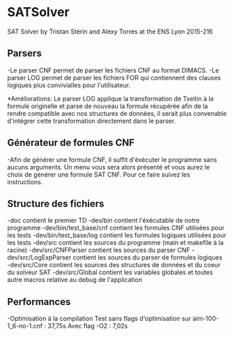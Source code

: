 # SATSolver
SAT Solver by Tristan Stérin and Alexy Torres at the ENS Lyon 2015-216

## Parsers
-Le parser CNF permet de parser les fichiers CNF au format DIMACS.
-Le parser LOG permet de parser les fichiers FOR qui contiennent des clauses logiques plus convivialles pour l'utilisateur.

*Améliorations:
Le parser LOG applique la transformation de Tseitin à la formule originelle et parse de nouveau la formule récupérée afin de la rendre compatible avec nos structures de données, il serait plus convenable d'intégrer cette transformation directement dans le parser.

## Générateur de formules CNF
-Afin de générer une formule CNF, il suffit d'éxécuter le programme sans aucuns arguments. Un menu vous sera alors présenté et vous aurez le choix de générer une formule SAT CNF. Pour ce faire suivez les instructions.

## Structure des fichiers
-doc contient le premier TD
-dev/bin contient l'éxécutable de notre programme
-dev/bin/test_base/cnf contient les formules CNF utilisées pour les tests
-dev/bin/test_base/log contient les formules logiques utilisées pour les tests
-dev/src contient les sources du programme (main et makefile à la racine)
-dev/src/CNFParser contient les sources du parser CNF
-dev/src/LogExpParser contient les sources du parser de formules logiques
-dev/src/Core contient les sources des structures de données et du coeur du solveur SAT
-dev/src/Global contient les variables globales et toutes autre macros relative au debug de l'application

## Performances
-Optimisation à la compilation
Test sans flags d'optimisation sur aim-100-1_6-no-1.cnf :
37,75s
Avec flag -O2 :
7,02s
